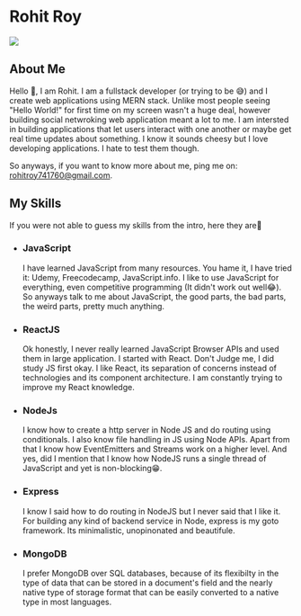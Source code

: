 <h1>Rohit Roy</h1>
<img src="https://github-readme-stats.vercel.app/api?username=rohitroy741&theme=merko&show_icons=true">
<h2>About Me</h2>
<p>Hello 👋,  I am Rohit. I am a fullstack developer (or trying to be 😅) and I create web applications using MERN stack. Unlike most people seeing "Hello World!" for first time on my screen wasn't a huge deal, however building social netwroking web application meant a lot to me. I am intersted in building applications that let users interact with one another or maybe get real time updates about something. I know it sounds cheesy but I love developing applications. I hate to test them though.</p>
<p>So anyways, if you want to know more about me, ping me on: <a href="mailto:rohitroy741760@gmail.com">rohitroy741760@gmail.com</a>.</p>
<h2>My Skills</h2>
<p> If you were not able to guess my skills from the intro, here they are🙌</p>
<ul>
  <li>
    <h3>JavaScript</h3>
    <p>I have learned JavaScript from many resources. You hame it, I have tried it: Udemy, Freecodecamp, JavaScript.info. I like to use JavaScript for everything, even competitive programming (It didn't work out well😂). So anyways talk to me about JavaScript, the good parts, the bad parts, the weird parts, pretty much anything. </p>
  </li>
  <li>
    <h3>ReactJS</h3>
    <p>Ok honestly, I never really learned JavaScript Browser APIs and used them in large application. I started with React. Don't Judge me, I did study JS first okay. I like React, its separation of concerns instead of technologies and its component architecture. I am constantly trying to improve my React knowledge.</p>
  </li>
  <li>
    <h3>NodeJs</h3>
    <p>I know how to create a http server in Node JS and do routing using conditionals. I also know file handling in JS using Node APIs. Apart from that I know how EventEmitters and Streams work on a higher level. And yes, did I mention that I know how NodeJS runs a single thread of JavaScript and yet is non-blocking😁.</p>
  </li>
    <li>
      <h3>Express</h3>
      <p>I know I said how to do routing in NodeJS but I never said that I like it. For building any kind of backend service in Node, express is my goto framework. Its minimalistic, unopinonated and beautifule. <p>
  </li>
  <li>
    <h3>MongoDB</h3>
    <p>I prefer MongoDB over SQL databases, because of its flexibilty in the type of data that can be stored in a document's field and the nearly native type of storage format that can be easily converted to a native type in most languages.<p>
  </li>
  </ul>
 
